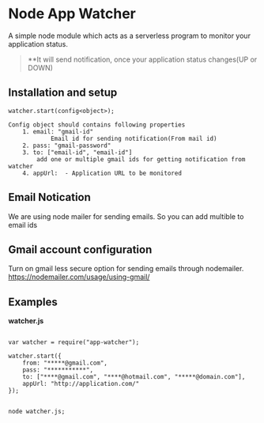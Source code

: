 # Node App Watcher
A simple node module which acts as a serverless program to monitor your        application status.
    
> **It will send notification, once your application status changes(UP or DOWN) 
    
## Installation and setup

```watcher.start(config<object>);```

```
Config object should contains following properties
    1. email: "gmail-id"
            Email id for sending notification(From mail id)
    2. pass: "gmail-password"
    3. to: ["email-id", "email-id"]
        add one or multiple gmail ids for getting notification from watcher
    4. appUrl:  - Application URL to be monitored
```

## Email Notication
We are using node mailer for sending emails. So you can add multible to email ids

## Gmail account configuration
Turn on gmail less secure option for sending emails through nodemailer.
https://nodemailer.com/usage/using-gmail/

## Examples

**watcher.js**
```

var watcher = require("app-watcher");

watcher.start({
    from: "*****@gmail.com",
    pass: "***********",
    to: ["****@gmail.com", "****@hotmail.com", "*****@domain.com"],
    appUrl: "http://application.com/"
});


node watcher.js;

```
